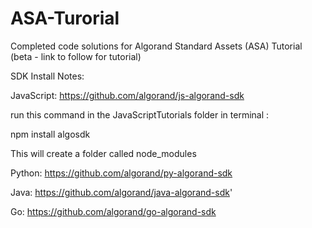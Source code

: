 # ASA-Turorial
Completed code solutions for Algorand Standard Assets (ASA) Tutorial
(beta - link to follow for tutorial)

SDK Install Notes:

JavaScript:
https://github.com/algorand/js-algorand-sdk

run this command in the JavaScriptTutorials folder in terminal :

npm install algosdk

This will create a folder called node_modules

Python:
https://github.com/algorand/py-algorand-sdk

Java:
https://github.com/algorand/java-algorand-sdk'

Go:
https://github.com/algorand/go-algorand-sdk
